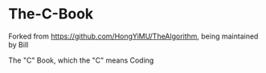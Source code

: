 # The-C-Book 

Forked from https://github.com/HongYiMU/TheAlgorithm, being maintained by Bill

The "C" Book, which the "C" means Coding
